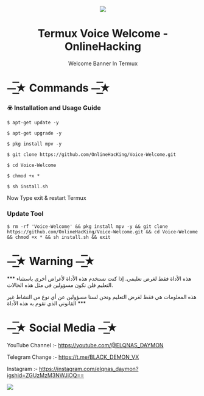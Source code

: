 <p align="center">
  <img src="https://i.pinimg.com/originals/54/19/02/541902f716f7edd427cfa5a9e1230be6.png">  
</p>

<h1 align="center">Termux Voice Welcome - OnlineHacking</h1>
<p align="center">
  Welcome Banner In Termux
</p>

# ⏤͟͟͞͞★ Commands ⏤͟͟͞͞★

### ☣️ Installation and Usage Guide
```
$ apt-get update -y
```
```
$ apt-get upgrade -y
```
```
$ pkg install mpv -y
```
```
$ git clone https://github.com/OnlineHacKing/Voice-Welcome.git
```
```
$ cd Voice-Welcome
```
```
$ chmod +x *
```
```
$ sh install.sh
```
Now Type exit & restart Termux

### Update Tool
```
$ rm -rf 'Voice-Welcome' && pkg install mpv -y && git clone https://github.com/OnlineHacKing/Voice-Welcome.git && cd Voice-Welcome && chmod +x * && sh install.sh && exit
```



# ⏤͟͟͞͞★ Warning ⏤͟͟͞͞★

*** هذه الأداة فقط لغرض تعليمي. إذا كنت تستخدم هذه الأداة لأغراض أخرى باستثناء التعليم فلن نكون مسؤولين في مثل هذه الحالات.

هذه المعلومات هي فقط لغرض التعليم ونحن لسنا مسؤولين عن أي نوع من النشاط غير القانوني الذي تقوم به هذه الأداة ***


# ⏤͟͟͞͞★ Social Media ⏤͟͟͞͞★


YouTube Channel :- https://youtube.com/@ELQNAS_DAYMON

Telegram Change :- https://t.me/BLACK_DEMON_VX

Instagram :- https://instagram.com/elqnas_daymon?igshid=ZGUzMzM3NWJiOQ==

<a href="https://t.me/BLACK_DEMON_VX"><img src="https://youtube.com/@ELQNAS_DAYMON || Black-Demon-blue.svg">
